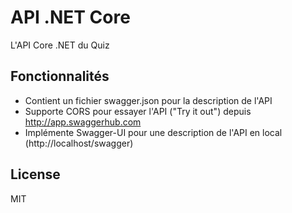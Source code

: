 # API .NET Core

L'API Core .NET du Quiz

## Fonctionnalités
* Contient un fichier swagger.json pour la description de l'API
* Supporte CORS pour essayer l'API ("Try it out") depuis http://app.swaggerhub.com
* Implémente Swagger-UI pour une description de l'API en local (http://localhost/swagger)

License
----

MIT
